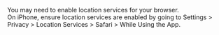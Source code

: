 <html>
<head>
<title>The most basic form of geolocation</title>


<p>You may need to enable location services for your browser.
<br>On iPhone, ensure location services are enabled by going to Settings > Privacy > Location Services > Safari > While Using the App.</p>
<p id="demo"></p>

<script type="text/javascript">

var x = document.getElementById("demo");

function TestGeo()
    {
         if (navigator.geolocation) 
            {
              navigator.geolocation.watchPosition( TestMap, error, {maximumAge: 1000, timeout: 10000, enableHighAccuracy: true} );
        }
        else
        {
              x.innerHTML = "Geolocation is not supported by this browser."
        }
    }

function TestMap(position) {
	var latitude = position.coords.latitude;
	var longitude = position.coords.longitude;  
	 x.innerHTML = "Latitude: " + position.coords.latitude + 
	    "<br>Longitude: " + position.coords.longitude + 
	    "<br>Accuracy: " + position.coords.accuracy; 
	}
	
function error() {
		x.innerHTML = "Cannot locate user."
		}
</script>

</head>
<body onload="TestGeo();">

</body>
</html>
